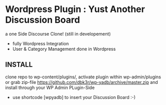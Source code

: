 # Wordpress Plugin : Yust Another Discussion Board


a one Side Discourse Clone! (still in developement)

- fully Wordpress Integration
- User & Category Management done in Wordpress


## INSTALL

clone repo to wp-content/plugins/, activate plugin within wp-admin/plugins
 or grab zip-file https://github.com/dbk3r/wp-yadb/archive/master.zip and install through your WP Admin PLugin-Side 
- use shortcode [wpyadb] to insert your Discussion Board  :-)
